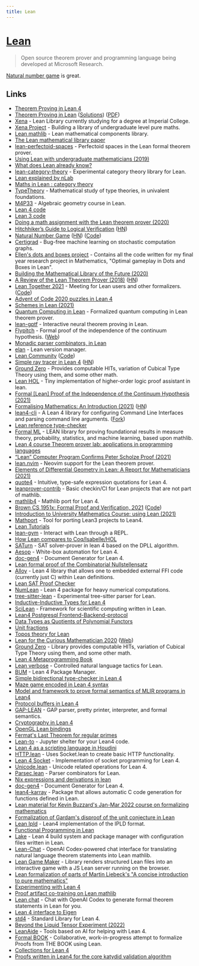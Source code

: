 ```yaml
---
title: Lean
---
```


# [Lean](https://leanprover.github.io/)

> Open source theorem prover and programming language being developed at Microsoft Research.

[Natural number game](https://www.ma.imperial.ac.uk/~buzzard/xena/natural_number_game/) is great.

## Links

- [Theorem Proving in Lean 4](https://leanprover.github.io/theorem_proving_in_lean4/title_page.html)
- [Theorem Proving in Lean](https://leanprover.github.io/theorem_proving_in_lean/) ([Solutions](https://github.com/tomhoule/theorem-proving-in-lean-exercises)) ([PDF](https://leanprover.github.io/theorem_proving_in_lean/theorem_proving_in_lean.pdf))
- [Xena](https://github.com/kbuzzard/xena) - Lean Library currently studying for a degree at Imperial College.
- [Xena Project](http://wwwf.imperial.ac.uk/~buzzard/xena/) - Building a library of undergraduate level pure maths.
- [Lean mathlib](https://github.com/leanprover-community/mathlib) - Lean mathematical components library.
- [The Lean mathematical library paper](https://leanprover-community.github.io/papers/mathlib-paper.pdf)
- [lean-perfectoid-spaces](https://github.com/leanprover-community/lean-perfectoid-spaces) - Perfectoid spaces in the Lean formal theorem prover.
- [Using Lean with undergraduate mathematicians (2019)](https://lean-forward.github.io/lean-together/2019/slides/buzzard.pdf)
- [What does Lean already know?](https://xenaproject.wordpress.com/what-does-lean-already-know/)
- [lean-category-theory](https://github.com/semorrison/lean-category-theory) - Experimental category theory library for Lean.
- [Lean explained by nLab](https://ncatlab.org/nlab/show/Lean)
- [Maths in Lean : category theory](https://github.com/leanprover-community/mathlib/blob/master/docs/theories/category_theory.md)
- [TypeTheory](https://github.com/UniMath/TypeTheory) - Mathematical study of type theories, in univalent foundations.
- [M4P33](https://github.com/ImperialCollegeLondon/M4P33) - Algebraic geometry course in Lean.
- [Lean 4 code](https://github.com/leanprover/lean4)
- [Lean 3 code](https://github.com/leanprover-community/lean)
- [Doing a math assignment with the Lean theorem prover (2020)](https://ahelwer.ca/post/2020-04-05-lean-assignment/)
- [Hitchhiker’s Guide to Logical Veriﬁcation](https://github.com/blanchette/logical_verification_2020/blob/master/hitchhikers_guide.pdf) ([HN](https://news.ycombinator.com/item?id=22794533))
- [Natural Number Game](https://www.ma.imperial.ac.uk/~buzzard/xena/natural_number_game/) ([HN](https://news.ycombinator.com/item?id=22801607)) ([Code](https://github.com/ImperialCollegeLondon/natural_number_game))
- [Certigrad](https://github.com/dselsam/certigrad) - Bug-free machine learning on stochastic computation graphs.
- [Ellen's dots and boxes project](https://github.com/ImperialCollegeLondon/dots_and_boxes) - Contains all the code written for my final year research project in Mathematics, "Optimal gameplay in Dots and Boxes in Lean".
- [Building the Mathematical Library of the Future (2020)](https://www.quantamagazine.org/building-the-mathematical-library-of-the-future-20201001/)
- [A Review of the Lean Theorem Prover (2018)](https://jiggerwit.wordpress.com/2018/09/18/a-review-of-the-lean-theorem-prover/) ([HN](https://news.ycombinator.com/item?id=25550240))
- [Lean Together 2021](https://leanprover-community.github.io/lt2021/) - Meeting for Lean users and other formalizers. ([Code](https://github.com/leanprover-community/lt2021))
- [Advent of Code 2020 puzzles in Lean 4](https://github.com/rwbarton/advent-of-lean-4)
- [Schemes in Lean (2021)](https://arxiv.org/abs/2101.02602)
- [Quantum Computing in Lean](https://github.com/duckki/lean-quantum) - Formalized quantum computing in Lean theorem prover.
- [lean-gptf](https://github.com/jesse-michael-han/lean-gptf) - Interactive neural theorem proving in Lean.
- [Flypitch](https://github.com/flypitch/flypitch) - Formal proof of the independence of the continuum hypothesis. ([Web](https://flypitch.github.io/))
- [Monadic parser combinators, in Lean](https://github.com/jesse-michael-han/lean-parser-combinators)
- [elan](https://github.com/Kha/elan) - Lean version manager.
- [Lean Community](https://leanprover-community.github.io/) ([Code](https://github.com/leanprover-community/leanprover-community.github.io))
- [Simple ray tracer in Lean 4](https://github.com/kmill/lean4-raytracer) ([HN](https://news.ycombinator.com/item?id=25987949))
- [Ground Zero](https://github.com/groupoid/lean) - Provides computable HITs, variation of Cubical Type Theory using them, and some other math.
- [Lean HOL](https://github.com/nyuichi/LeanHOL) - Tiny implementation of higher-order logic proof assistant in lean.
- [Formal [Lean] Proof of the Independence of the Continuum Hypothesis (2021)](https://arxiv.org/abs/2102.02901)
- [Formalising Mathematics: An Introduction (2021)](https://xenaproject.wordpress.com/2021/01/21/formalising-mathematics-an-introduction/) ([HN](https://news.ycombinator.com/item?id=26214593))
- [lean4-cli](https://github.com/mhuisi/lean4-cli) - A Lean 4 library for configuring Command Line Interfaces and parsing command line arguments. ([Fork](https://github.com/yatima-inc/Cli.lean))
- [Lean reference type-checker](https://github.com/leanprover/tc)
- [Formal ML](https://github.com/google/formal-ml) - LEAN library for proving foundational results in measure theory, probability, statistics, and machine learning, based upon mathlib.
- [Lean 4 course Theorem prover lab: applications in programming languages](https://github.com/IPDSnelting/tba-2021)
- [“Lean” Computer Program Confirms Peter Scholze Proof (2021)](https://www.quantamagazine.org/lean-computer-program-confirms-peter-scholze-proof-20210728/)
- [lean.nvim](https://github.com/Julian/lean.nvim) - Neovim support for the Lean theorem prover.
- [Elements of Differential Geometry in Lean: A Report for Mathematicians (2021)](https://arxiv.org/abs/2108.00484)
- [quote4](https://github.com/gebner/quote4) - Intuitive, type-safe expression quotations for Lean 4.
- [leanprover-contrib](https://github.com/leanprover-contrib/leanprover-contrib) - Basic checkin/CI for Lean projects that are not part of mathlib.
- [mathlib4](https://github.com/leanprover-community/mathlib4) - Mathlib port for Lean 4.
- [Brown CS 1951x: Formal Proof and Verification, 2021](http://cs.brown.edu/courses/cs1951x/) ([Code](https://github.com/BrownCS1951x/fpv2021))
- [Introduction to University Mathematics Course: using Lean (2021)](https://github.com/ImperialCollegeLondon/M40001_lean)
- [Mathport](https://github.com/leanprover/mathport) - Tool for porting Lean3 projects to Lean4.
- [Lean Tutorials](https://github.com/leanprover-community/tutorials)
- [lean-gym](https://github.com/openai/lean-gym) - Interact with Lean through a REPL.
- [How Lean compares to Coq/Isabelle/HOL](https://twitter.com/XenaProject/status/1462740182789234690)
- [SATurn](https://github.com/siddhartha-gadgil/Saturn) - SAT solver-prover in lean 4 based on the DPLL algorithm.
- [Aesop](https://github.com/JLimperg/aesop) - White-box automation for Lean 4.
- [doc-gen4](https://github.com/hargoniX/doc-gen4) - Document Generator for Lean 4.
- [Lean formal proof of the Combinatorial Nullstellensatz](https://github.com/isadofschi/combinatorial_nullstellensatz)
- [Alloy](https://github.com/tydeu/lean4-alloy) - Lean 4 library that allows one to embedded external FFI code (currently just C) within Lean definitions.
- [Lean SAT Proof Checker](https://github.com/joehendrix/lean-sat-checker)
- [NumLean](https://github.com/arthurpaulino/NumLean) - Lean 4 package for heavy numerical computations.
- [tree-sitter-lean](https://github.com/Julian/tree-sitter-lean) - Experimental tree-sitter parser for Lean.
- [Inductive-Inductive Types for Lean 4](https://github.com/javra/iit)
- [SciLean](https://github.com/lecopivo/SciLean) - Framework for scientific computing written in Lean.
- [Lean4 Postgresql Frontend-Backend-protocol](https://github.com/FWuermse/lean-postgres)
- [Data Types as Quotients of Polynomial Functors](https://github.com/avigad/qpf)
- [Unit fractions](https://github.com/b-mehta/unit-fractions)
- [Topos theory for Lean](https://github.com/b-mehta/topos)
- [Lean for the Curious Mathematician 2020](https://github.com/leanprover-community/lftcm2020) ([Web](https://leanprover-community.github.io/lftcm2020/))
- [Ground Zero](https://github.com/forked-from-1kasper/ground_zero) - Library provides computable HITs, variation of Cubical Type Theory using them, and some other math.
- [Lean 4 Metaprogramming Book](https://github.com/arthurpaulino/lean4-metaprogramming-book)
- [Lean verbose](https://github.com/PatrickMassot/lean-verbose) - Controlled natural language tactics for Lean.
- [BUM](https://github.com/forked-from-1kasper/bump) - Lean 4 Package Manager.
- [Simple bidirectional type-checker in Lean 4](https://github.com/gabriel-fallen/bidirectional-demo)
- [Maze game encoded in Lean 4 syntax](https://github.com/dwrensha/lean4-maze)
- [Model and framework to prove formal semantics of MLIR programs in Lean4](https://github.com/opencompl/lean-mlir-semantics)
- [Protocol buffers in Lean 4](https://github.com/zygi/lean-protoc-plugin)
- [GAP-LEAN](https://github.com/opencompl/lean-gap) - GAP parser, pretty printer, interpreter, and formal semantics.
- [Cryptography in Lean 4](https://github.com/joehendrix/lean-crypto)
- [OpenGL Lean bindings](https://github.com/yatima-inc/OpenGL.lean)
- [Fermat's Last Theorem for regular primes](https://github.com/leanprover-community/flt-regular)
- [Lean-to](https://github.com/bollu/lean-to) - Jupyter shelter for your Lean4 code.
- [Lean 4 as a scripting language in Houdini](https://github.com/lecopivo/HouLean)
- [HTTP.lean](https://github.com/yatima-inc/Http.lean) - Uses Socket.lean to create basic HTTP functionality.
- [Lean 4 Socket](https://github.com/xubaiw/Socket.lean) - Implementation of socket programming for Lean 4.
- [Unicode.lean](https://github.com/xubaiw/Unicode.lean) - Unicode related operations for Lean 4.
- [Parsec.lean](https://github.com/yatima-inc/Parsec.lean) - Parser combinators for Lean.
- [Nix expressions and derivations in lean](https://github.com/Anderssorby/Nix.lean)
- [doc-gen4](https://github.com/leanprover/doc-gen4) - Document Generator for Lean 4.
- [lean4-karray](https://github.com/lecopivo/lean4-karray) - Package that allows automatic C code generation for functions defined in Lean.
- [Lean material for Kevin Buzzard's Jan-Mar 2022 course on formalizing mathematics](https://github.com/ImperialCollegeLondon/formalising-mathematics-2022)
- [Formalization of Gardam's disproof of the unit conjecture in Lean](https://github.com/siddhartha-gadgil/Polylean)
- [Lean Ipld](https://github.com/yatima-inc/Ipld.lean) - Lean4 implementation of the IPLD format.
- [Functional Programming in Lean](https://leanprover.github.io/functional_programming_in_lean/)
- [Lake](https://github.com/leanprover/lake) - Lean 4 build system and package manager with configuration files written in Lean.
- [Lean-Chat](https://github.com/zhangir-azerbayev/lean-chat) - OpenAI Codex-powered chat interface for translating natural language theorem statements into Lean mathlib.
- [Lean Game Maker](https://github.com/mpedramfar/Lean-game-maker) - Library renders structured Lean files into an interactive game with a JS Lean server running on the browser.
- [Lean formalization of parts of Martin Liebeck's "A concise introduction to pure mathematics"](https://github.com/ImperialCollegeLondon/m1fexplained)
- [Experimenting with Lean 4](https://github.com/AdrienChampion/experimentalean4)
- [Proof artifact co-training on Lean mathlib](https://github.com/jesse-michael-han/lean-step-public)
- [Lean chat](https://github.com/zhangir-azerbayev/lean-chat-vscode) - Chat with OpenAI Codex to generate formal theorem statements in Lean for you.
- [Lean 4 interface to Eigen](https://github.com/lecopivo/EigenLean)
- [std4](https://github.com/leanprover/std4) - Standard Library for Lean 4.
- [Beyond the Liquid Tensor Experiment (2022)](https://xenaproject.wordpress.com/2022/09/12/beyond-the-liquid-tensor-experiment/)
- [LeanAide](https://github.com/siddhartha-gadgil/LeanAide) - Tools based on AI for helping with Lean 4.
- [Formal BOOK](https://github.com/mo271/formal_book) - Collaborative, work-in-progress attempt to formalize Proofs from THE BOOK using Lean.
- [Collections for Lean 4](https://github.com/JamesGallicchio/LeanColls)
- [Proofs written in Lean4 for the core katydid validation algorithm](https://github.com/katydid/proofs)
